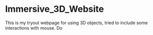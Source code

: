 # Immersive_3D_Website
This is my tryout webpage for using 3D objects, tried to include some interactions with mouse. Do
